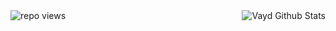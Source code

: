 <img title="repo views" src="https://freshidea.com/vayd0/app/simple-view-counter">
<img align="right" alt="Vayd Github Stats" src="https://github-readme-stats.vercel.app/api?username=Vayd0&theme=tokyonight&show_icons=true&hide_border=false" />
